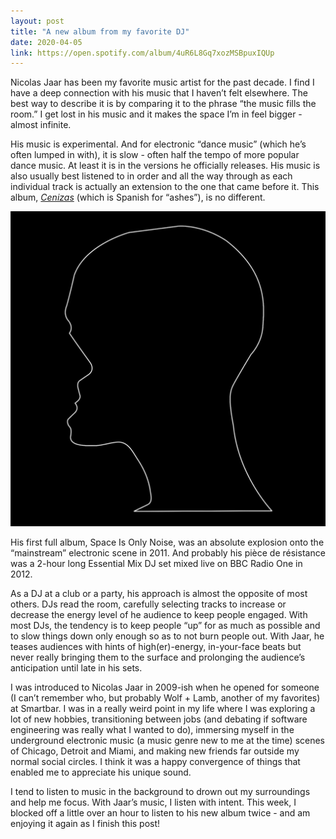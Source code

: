 ```yaml
---
layout: post
title: "A new album from my favorite DJ"
date: 2020-04-05
link: https://open.spotify.com/album/4uR6L8Gq7xozMSBpuxIQUp
---
```


Nicolas Jaar has been my favorite music artist for the past decade.
I find I have a deep connection with his music that I haven’t felt elsewhere.
The best way to describe it is by comparing it to the phrase “the music fills the room.”
I get lost in his music and it makes the space I’m in feel bigger - almost infinite.

His music is experimental.
And for electronic “dance music” (which he’s often lumped in with), it is slow - often half the tempo of more popular dance music.
At least it is in the versions he officially releases.
His music is also usually best listened to in order and all the way through as each individual track is actually an extension to the one that came before it.
This album, _[Cenizas][cenizas]_ (which is Spanish for “ashes”), is no different. 

![Cenizas by Nicolas Jaar][album-art]

His first full album, Space Is Only Noise, was an absolute explosion onto the “mainstream” electronic scene in 2011.
And probably his pièce de résistance was a 2-hour long Essential Mix DJ set mixed live on BBC Radio One in 2012.

As a DJ at a club or a party, his approach is almost the opposite of most others.
DJs read the room, carefully selecting tracks to increase or decrease the energy level of he audience to keep people engaged.
With most DJs, the tendency is to keep people “up” for as much as possible and to slow things down only enough so as to not burn people out.
With Jaar, he teases audiences with hints of high(er)-energy, in-your-face beats but never really bringing them to the surface and prolonging the audience’s anticipation until late in his sets.

I was introduced to Nicolas Jaar in 2009-ish when he opened for someone (I can’t remember who, but probably Wolf + Lamb, another of my favorites) at Smartbar.
I was in a really weird point in my life where I was exploring a lot of new hobbies, transitioning between jobs (and debating if software engineering was really what I wanted to do), immersing myself in the underground electronic music (a music genre new to me at the time) scenes of Chicago, Detroit and Miami, and making new friends far outside my normal social circles.
I think it was a happy convergence of things that enabled me to appreciate his unique sound.

I tend to listen to music in the background to drown out my surroundings and help me focus.
With Jaar’s music, I listen with intent.
This week, I blocked off a little over an hour to listen to his new album twice - and am enjoying it again as I finish this post!

[album-art]: /images/2020/04/cenizas.jpg
[cenizas]: https://open.spotify.com/album/4uR6L8Gq7xozMSBpuxIQUp
[essential]: https://soundcloud.com/otherpeoplerecords/csp06-nicolas-jaar-essential

